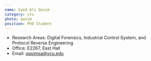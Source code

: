 ```yaml
---
name: Syed Ali Qasim
category: stu
photo: qasim
position: PhD Student
---
```


- Research Areas: Digital Forensics, Industrial Control System, and Protocol Reverse Engineering
- Office: E2267, East Hall
- Email: qasimsa@vcu.edu 

